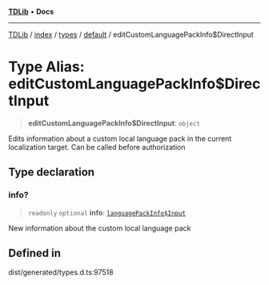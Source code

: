 [**TDLib**](../../../../../../README.md) • **Docs**

***

[TDLib](../../../../../../modules.md) / [index](../../../../../README.md) / [types](../../../README.md) / [default](../README.md) / editCustomLanguagePackInfo$DirectInput

# Type Alias: editCustomLanguagePackInfo$DirectInput

> **editCustomLanguagePackInfo$DirectInput**: `object`

Edits information about a custom local language pack in the current localization target. Can be called before authorization

## Type declaration

### info?

> `readonly` `optional` **info**: [`languagePackInfo$Input`](languagePackInfo$Input-1.md)

New information about the custom local language pack

## Defined in

dist/generated/types.d.ts:97518
